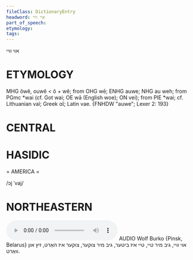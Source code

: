 ```yaml
---
fileClass: DictionaryEntry
headword: אוי וויי
part_of_speech: 
etymology: 
tags: 
---
```

אוי וויי

ETYMOLOGY
===========
MHG ôwê, ouwê < ô + wê; from OHG wē; ENHG auwe; NHG au weh; from PGmc *wai (cf. Got wai; OE wā (English woe); ON vei);  from PIE *wai; cf. Lithuanian vaĩ; Greek αἴ; Latin vae.
{FNHDW "auwe"; Lexer 2: 193}

CENTRAL
========

HASIDIC
=======
= AMERICA = 

/ɔj ˈvaj/

NORTHEASTERN
==============

<audio controls src="https://ia801509.us.archive.org/26/items/WolfBurko/OyVeyGibMirTeyTeyIzBiterGibMirTsukerTsukerIzHartZitsUnVart-WolfBurko.mp3"></audio>
AUDIO Wolf Burko {Pinsk, Belarus}
אוי וויי, גיב מיר טיי, טיי איז ביטער, גיב מיר צוקער, צוקער איז האַרט, זיץ און וואַרט.
